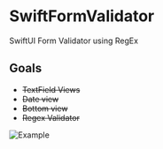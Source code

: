 # SwiftFormValidator
SwiftUI Form Validator using RegEx

## Goals
* ~~TextField Views~~
* ~~Date view~~
* ~~Bottom view~~
* ~~Regex Validator~~

![Example](https://user-images.githubusercontent.com/45797576/145703271-a52fdbf0-f9b6-454b-86d5-dbcefb5a7e11.gif)
